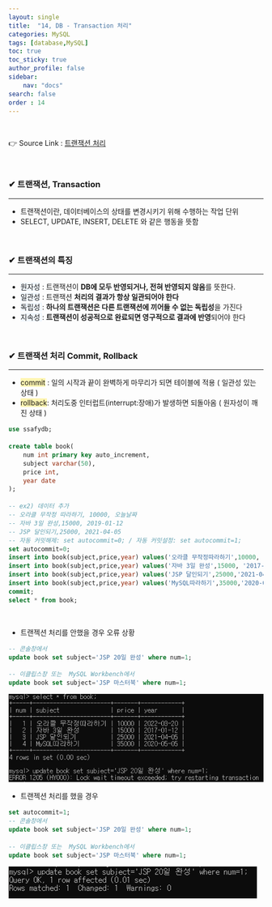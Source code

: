 ```yaml
---
layout: single
title:  "14, DB - Transaction 처리"
categories: MySQL
tags: [database,MySQL]
toc: true
toc_sticky: true
author_profile: false
sidebar:
    nav: "docs"
search: false
order : 14
---
```


<br>

👉 Source Link : [트랜잭션 처리](https://github.com/Jaehwany/Database/blob/7e2dbfa8930a7e402d17be3c31d67dafd58f0cee/4.%20Transaction/1.%20transaction%20%EC%B2%98%EB%A6%AC.sql)

<br>

### ✔ 트랜잭션, Transaction

------------------------------------------------------------------

- 트랜잭션이란, 데이터베이스의 상태를 변경시키기 위해 수행하는 작업 단위
- SELECT, UPDATE, INSERT, DELETE 와 같은 행동을 뜻함

<br>

### ✔ 트랜잭션의 특징

-----------------------------------------------

- <span style ="background-color:#f1f8ff">원자성</span> : 트랜잭션이 **DB에 모두 반영되거나, 전혀 반영되지 않음**를 뜻한다.
- <span style ="background-color:#f1f8ff">일관성</span> : 트랜잭션 **처리의 결과가 항상 일관되어야 한다**
- <span style ="background-color:#f1f8ff">독립성 </span>: **하나의 트랜잭션은 다른 트랜잭션에 끼어들 수 없는 독립성**을 가진다
- <span style ="background-color:#f1f8ff">지속성 </span>: **트랜잭션이 성공적으로 완료되면 영구적으로 결과에 반영**되어야 한다

<br>

### ✔ 트랜잭션 처리 Commit, Rollback 

------------------------------------------------------------------

- <span style ="background-color:#fff5b1">commit</span> : 일의 시작과 끝이 완벽하게 마무리가 되면 테이블에 적용 ( 일관성 있는 상태 )
- <span style ="background-color:#fff5b1">rollback</span>: 처리도중 인터럽트(interrupt:장애)가 발생하면 되돌아옴 ( 원자성이 깨진 상태 )

``` sql
use ssafydb;

create table book(
	num int primary key auto_increment,
	subject varchar(50),
	price int,
	year date
);

-- ex2) 데이터 추가
-- 오라클 무작정 따라하기, 10000, 오늘날짜
-- 자바 3일 완성,15000, 2019-01-12
-- JSP 달인되기,25000, 2021-04-05
-- 자동 커밋해제: set autocommit=0; / 자동 커밋설정: set autocommit=1;
set autocommit=0;
insert into book(subject,price,year) values('오라클 무작정따라하기',10000, now());
insert into book(subject,price,year) values('자바 3일 완성',15000, '2017-01-12');
insert into book(subject,price,year) values('JSP 달인되기',25000,'2021-04-05');
insert into book(subject,price,year) values('MySQL따라하기',35000,'2020-05-05');
commit;
select * from book;
```

<br>

- 트랜젝션 처리를 안했을 경우 오류 상황

``` sql
-- 콘솔창에서
update book set subject='JSP 20일 완성' where num=1;

-- 이클립스창 또는  MySQL Workbench에서
update book set subject='JSP 마스터북' where num=1;
```



![image-20220320031820402](../../../images/db/2022-03-20-db-transaction/image-20220320031820402.png)

- 트랜젝션 처리를 했을 경우

``` sql
set autocommit=1;
-- 콘솔창에서
update book set subject='JSP 20일 완성' where num=1;

-- 이클립스창 또는  MySQL Workbench에서
update book set subject='JSP 마스터북' where num=1;
```

![image-20220320031940242](../../../images/db/2022-03-20-db-transaction/image-20220320031940242.png)
